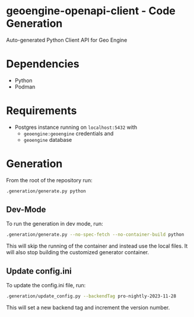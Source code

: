 # geoengine-openapi-client - Code Generation

Auto-generated Python Client API for Geo Engine

# Dependencies

- Python
- Podman

# Requirements

- Postgres instance running on `localhost:5432` with
  - `geoengine:geoengine` credentials and
  - `geoengine` database

# Generation

From the root of the repository run:

```bash
.generation/generate.py python
```

## Dev-Mode

To run the generation in dev mode, run:

```bash
.generation/generate.py --no-spec-fetch --no-container-build python
```

This will skip the running of the container and instead use the local files.
It will also stop building the customized generator container.

## Update config.ini

To update the config.ini file, run:

```bash
.generation/update_config.py --backendTag pro-nightly-2023-11-28
```

This will set a new backend tag and increment the version number.
